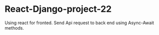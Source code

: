 # React-Django-project-22
 Using react for fronted. Send Api request to back end using Async-Await methods. 
